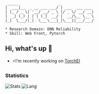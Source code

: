 ```
 _____                  _
|  ___|__  _ __ ___ ___/ | ___  ___ ___
| |_ / _ \| '__/ __/ _ \ |/ _ \/ __/ __|
|  _| (_) | | | (_|  __/ |  __/\__ \__ \
|_|  \___/|_|  \___\___|_|\___||___/___/

* Research Domain: DNN Reliability
* Skill: Web Front, Pytorch
```

## Hi, what's up 👋

- ⚡I'm recently working on [TorchEI](https://github.com/TorchEI/TorchEI/)

### Statistics

![Stats](https://github-readme-stats.vercel.app/api?username=Force1ess)
![Lang](https://github-readme-stats.vercel.app/api/top-langs/?username=Force1ess&hide=ipynb,html,c&layout=compact)
